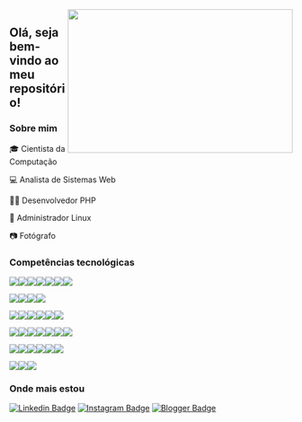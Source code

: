 <img align="right" width="400" height="256" src="https://media.giphy.com/media/L8K62iTDkzGX6/giphy.gif">

## Olá, seja bem-vindo ao meu repositório!

### Sobre mim

:mortar_board: Cientista da Computação

:computer: Analista de Sistemas Web

:man_technologist: Desenvolvedor PHP

:penguin: Administrador Linux

:camera: Fotógrafo

### Competências tecnológicas

<img src="https://img.shields.io/badge/php-%23777BB4.svg?&style=for-the-badge&logo=php&logoColor=white" /><img src="https://img.shields.io/badge/apache%20-%23D42029.svg?&style=for-the-badge&logo=apache&logoColor=white" /><img src="https://img.shields.io/badge/nginx%20-%23269539.svg?&style=for-the-badge&logo=nginx&logoColor=white" /><img src="https://img.shields.io/badge/mysql-%234479A1.svg?&style=for-the-badge&logo=mysql&logoColor=white" /><img src="https://img.shields.io/badge/mariadb-%23003545.svg?&style=for-the-badge&logo=mariadb&logoColor=white" /><img src="https://img.shields.io/badge/MongoDB-%2347A248.svg?&style=for-the-badge&logo=mongodb&logoColor=white" /><img src="https://img.shields.io/badge/redis-%23dc382d.svg?&style=for-the-badge&logo=redis&logoColor=white" />

<img src="https://img.shields.io/badge/linux-%23FCC624?logo=linux&logoColor=black&style=for-the-badge" /><img src="https://img.shields.io/badge/fedora-%23294172.svg?&style=for-the-badge&logo=fedora&logoColor=white" /><img src="https://img.shields.io/badge/centos-%23262577.svg?&style=for-the-badge&logo=centos&logoColor=white" /><img src="https://img.shields.io/badge/shell_script%20-%23121011.svg?&style=for-the-badge&logo=gnu-bash&logoColor=white" />

<img src="https://img.shields.io/badge/AWS%20-%23FF9900.svg?&style=for-the-badge&logo=amazon-aws&logoColor=white" /><img src="https://img.shields.io/badge/docker%20-%232496ED.svg?&style=for-the-badge&logo=docker&logoColor=white" /><img src="https://img.shields.io/badge/github-%23181717.svg?&style=for-the-badge&logo=github&logoColor=white" /><img src="https://img.shields.io/badge/subversion-%23809CC9.svg?&style=for-the-badge&logo=subversion&logoColor=white" /><img src="https://img.shields.io/badge/virtualbox-%23183A61.svg?&style=for-the-badge&logo=virtualbox&logoColor=white" /><img src="https://img.shields.io/badge/vmware-%23607078.svg?&style=for-the-badge&logo=vmware&logoColor=white" />

<img src="https://img.shields.io/badge/html5%20-%23E34F26.svg?&style=for-the-badge&logo=html5&logoColor=white" /><img src="https://img.shields.io/badge/css3%20-%231572B6.svg?&style=for-the-badge&logo=css3&logoColor=white" /><img src="https://img.shields.io/badge/javascript-%23F7DF1E.svg?&style=for-the-badge&logo=javascript&logoColor=black" /><img src="https://img.shields.io/badge/bootstrap%20-%23563D7C.svg?&style=for-the-badge&logo=bootstrap&logoColor=white" /><img src="https://img.shields.io/badge/jquery%20-%230769AD.svg?&style=for-the-badge&logo=jquery&logoColor=white" /><img src="https://img.shields.io/badge/json-%23000000.svg?&style=for-the-badge&logo=json&logoColor=white" /><img src="https://img.shields.io/badge/svg-%23FFB13B.svg?&style=for-the-badge&logo=svg&logoColor=black" />

<img src="https://img.shields.io/badge/latex%20-%23008080.svg?&style=for-the-badge&logo=latex&logoColor=white" /><img src="https://img.shields.io/badge/perl-%2339457E.svg?&style=for-the-badge&logo=perl&logoColor=white" /><img src="https://img.shields.io/badge/c%20-%2300599C.svg?&style=for-the-badge&logo=c&logoColor=white" /><img src="https://img.shields.io/badge/python%20-%2314354C.svg?&style=for-the-badge&logo=python&logoColor=white" /><img src="https://img.shields.io/badge/java-%23007396.svg?&style=for-the-badge&logo=java&logoColor=white" /><img src="https://img.shields.io/badge/r-%23276DC3.svg?&style=for-the-badge&logo=r&logoColor=white" />

<img src="https://img.shields.io/badge/libreoffice-%2318A303.svg?&style=for-the-badge&logo=libreoffice&logoColor=black" /><img src="https://img.shields.io/badge/Microsoft%20Excel-%23217346?logo=microsoft-excel&logoColor=white&style=for-the-badge" /><img src="https://img.shields.io/badge/wolfram%20mathematica-%23DD1100.svg?&style=for-the-badge&logo=wolfram&logoColor=white" />

### Onde mais estou

[![Linkedin Badge](https://img.shields.io/badge/linkedin-%230077B5.svg?&style=for-the-badge&logo=linkedin&logoColor=white&link=https://www.linkedin.com/in/daniel-madeira/)](https://www.linkedin.com/in/daniel-madeira/)
[![Instagram Badge](https://img.shields.io/badge/instagram-%23E4405F.svg?&style=for-the-badge&logo=instagram&logoColor=white&link=https://www.instagram.com/danmfoto/)](https://www.instagram.com/danmfoto/)
[![Blogger Badge](https://img.shields.io/badge/blogger-%23FF5722.svg?&style=for-the-badge&logo=blogger&logoColor=white&link=http://dan-scientia.blogspot.com/)](http://dan-scientia.blogspot.com/)
